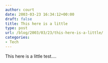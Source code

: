 ```yaml
---
author: court
date: 2003-03-23 16:34:12+00:00
draft: false
title: This here is a little
type: post
url: /blog/2003/03/23/this-here-is-a-little/
categories:
- Tech
---
```


This here is a little test....
